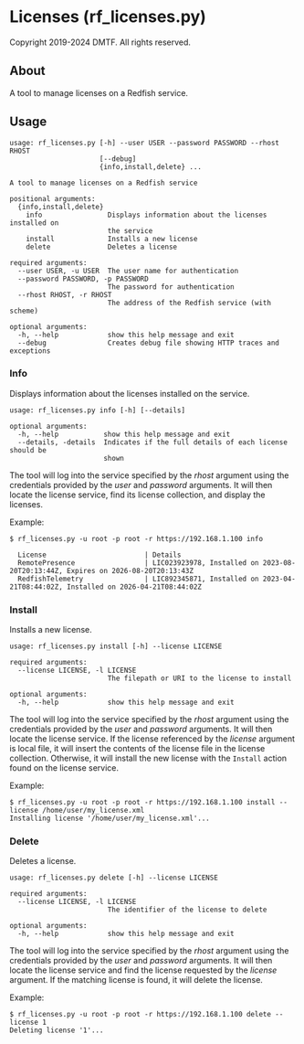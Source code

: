 # Licenses (rf_licenses.py)

Copyright 2019-2024 DMTF.  All rights reserved.

## About

A tool to manage licenses on a Redfish service.

## Usage

```
usage: rf_licenses.py [-h] --user USER --password PASSWORD --rhost RHOST
                      [--debug]
                      {info,install,delete} ...

A tool to manage licenses on a Redfish service

positional arguments:
  {info,install,delete}
    info                Displays information about the licenses installed on
                        the service
    install             Installs a new license
    delete              Deletes a license

required arguments:
  --user USER, -u USER  The user name for authentication
  --password PASSWORD, -p PASSWORD
                        The password for authentication
  --rhost RHOST, -r RHOST
                        The address of the Redfish service (with scheme)

optional arguments:
  -h, --help            show this help message and exit
  --debug               Creates debug file showing HTTP traces and exceptions
```

### Info

Displays information about the licenses installed on the service.

```
usage: rf_licenses.py info [-h] [--details]

optional arguments:
  -h, --help           show this help message and exit
  --details, -details  Indicates if the full details of each license should be
                       shown
```

The tool will log into the service specified by the *rhost* argument using the credentials provided by the *user* and *password* arguments.
It will then locate the license service, find its license collection, and display the licenses.

Example:

```
$ rf_licenses.py -u root -p root -r https://192.168.1.100 info

  License                        | Details
  RemotePresence                 | LIC023923978, Installed on 2023-08-20T20:13:44Z, Expires on 2026-08-20T20:13:43Z
  RedfishTelemetry               | LIC892345871, Installed on 2023-04-21T08:44:02Z, Installed on 2026-04-21T08:44:02Z

```

### Install

Installs a new license.

```
usage: rf_licenses.py install [-h] --license LICENSE

required arguments:
  --license LICENSE, -l LICENSE
                        The filepath or URI to the license to install

optional arguments:
  -h, --help            show this help message and exit
``` 

The tool will log into the service specified by the *rhost* argument using the credentials provided by the *user* and *password* arguments.
It will then locate the license service.
If the license referenced by the *license* argument is local file, it will insert the contents of the license file in the license collection.
Otherwise, it will install the new license with the `Install` action found on the license service.

Example:

```
$ rf_licenses.py -u root -p root -r https://192.168.1.100 install --license /home/user/my_license.xml
Installing license '/home/user/my_license.xml'...
```

### Delete

Deletes a license.

```
usage: rf_licenses.py delete [-h] --license LICENSE

required arguments:
  --license LICENSE, -l LICENSE
                        The identifier of the license to delete

optional arguments:
  -h, --help            show this help message and exit
```

The tool will log into the service specified by the *rhost* argument using the credentials provided by the *user* and *password* arguments.
It will then locate the license service and find the license requested by the *license* argument.
If the matching license is found, it will delete the license.

Example:

```
$ rf_licenses.py -u root -p root -r https://192.168.1.100 delete --license 1
Deleting license '1'...
```
